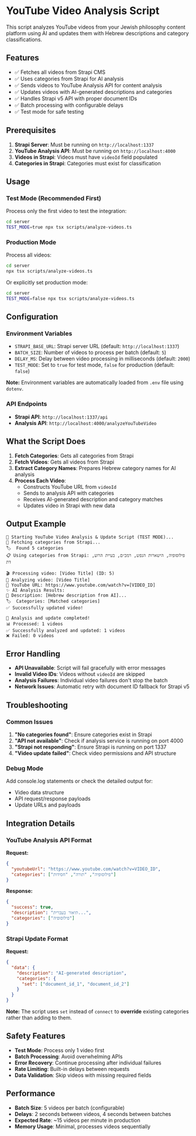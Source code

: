 # YouTube Video Analysis Script

This script analyzes YouTube videos from your Jewish philosophy content platform using AI and updates them with Hebrew descriptions and category classifications.

## Features

- ✅ Fetches all videos from Strapi CMS
- ✅ Uses categories from Strapi for AI analysis
- ✅ Sends videos to YouTube Analysis API for content analysis
- ✅ Updates videos with AI-generated descriptions and categories
- ✅ Handles Strapi v5 API with proper document IDs
- ✅ Batch processing with configurable delays
- ✅ Test mode for safe testing

## Prerequisites

1. **Strapi Server**: Must be running on `http://localhost:1337`
2. **YouTube Analysis API**: Must be running on `http://localhost:4000`
3. **Videos in Strapi**: Videos must have `videoId` field populated
4. **Categories in Strapi**: Categories must exist for classification

## Usage

### Test Mode (Recommended First)
Process only the first video to test the integration:

```bash
cd server
TEST_MODE=true npx tsx scripts/analyze-videos.ts
```

### Production Mode
Process all videos:

```bash
cd server
npx tsx scripts/analyze-videos.ts
```

Or explicitly set production mode:

```bash
cd server
TEST_MODE=false npx tsx scripts/analyze-videos.ts
```

## Configuration

### Environment Variables

- `STRAPI_BASE_URL`: Strapi server URL (default: `http://localhost:1337`)
- `BATCH_SIZE`: Number of videos to process per batch (default: `5`)
- `DELAY_MS`: Delay between video processing in milliseconds (default: `2000`)
- `TEST_MODE`: Set to `true` for test mode, `false` for production (default: `false`)

**Note:** Environment variables are automatically loaded from `.env` file using `dotenv`.

### API Endpoints

- **Strapi API**: `http://localhost:1337/api`
- **Analysis API**: `http://localhost:4000/analyzeYouTubeVideo`

## What the Script Does

1. **Fetch Categories**: Gets all categories from Strapi
2. **Fetch Videos**: Gets all videos from Strapi
3. **Extract Category Names**: Prepares Hebrew category names for AI analysis
4. **Process Each Video**:
   - Constructs YouTube URL from `videoId`
   - Sends to analysis API with categories
   - Receives AI-generated description and category matches
   - Updates video in Strapi with new data

## Output Example

```
🚀 Starting YouTube Video Analysis & Update Script (TEST MODE)...
📂 Fetching categories from Strapi...
🏷️  Found 5 categories
📋 Using categories from Strapi: פילוסופיה, הישארות הנפש, רמב״ם, בעיית הרוע, דת

🎬 Processing video: [Video Title] (ID: 5)
🎥 Analyzing video: [Video Title]
🔗 YouTube URL: https://www.youtube.com/watch?v=[VIDEO_ID]
✨ AI Analysis Results:
📝 Description: [Hebrew description from AI]...
🏷️  Categories: [Matched categories]
✅ Successfully updated video!

🎉 Analysis and update completed!
📊 Processed: 1 videos
✅ Successfully analyzed and updated: 1 videos
❌ Failed: 0 videos
```

## Error Handling

- **API Unavailable**: Script will fail gracefully with error messages
- **Invalid Video IDs**: Videos without `videoId` are skipped
- **Analysis Failures**: Individual video failures don't stop the batch
- **Network Issues**: Automatic retry with document ID fallback for Strapi v5

## Troubleshooting

### Common Issues

1. **"No categories found"**: Ensure categories exist in Strapi
2. **"API not available"**: Check if analysis service is running on port 4000
3. **"Strapi not responding"**: Ensure Strapi is running on port 1337
4. **"Video update failed"**: Check video permissions and API structure

### Debug Mode

Add console.log statements or check the detailed output for:
- Video data structure
- API request/response payloads
- Update URLs and payloads

## Integration Details

### YouTube Analysis API Format

**Request:**
```json
{
  "youtubeUrl": "https://www.youtube.com/watch?v=VIDEO_ID",
  "categories": ["פילוסופיה", "תורה", "חסידות"]
}
```

**Response:**
```json
{
  "success": true,
  "description": "תיאור בעברית...",
  "categories": ["פילוסופיה"]
}
```

### Strapi Update Format

**Request:**
```json
{
  "data": {
    "description": "AI-generated description",
    "categories": {
      "set": ["document_id_1", "document_id_2"]
    }
  }
}
```

**Note:** The script uses `set` instead of `connect` to **override** existing categories rather than adding to them.

## Safety Features

- **Test Mode**: Process only 1 video first
- **Batch Processing**: Avoid overwhelming APIs
- **Error Recovery**: Continue processing after individual failures
- **Rate Limiting**: Built-in delays between requests
- **Data Validation**: Skip videos with missing required fields

## Performance

- **Batch Size**: 5 videos per batch (configurable)
- **Delays**: 2 seconds between videos, 4 seconds between batches
- **Expected Rate**: ~15 videos per minute in production
- **Memory Usage**: Minimal, processes videos sequentially
